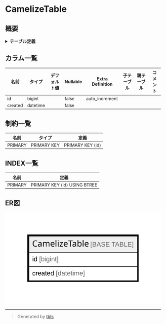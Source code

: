 # CamelizeTable

## 概要

<details>
<summary><strong>テーブル定義</strong></summary>

```sql
CREATE TABLE `CamelizeTable` (
  `id` bigint NOT NULL AUTO_INCREMENT,
  `created` datetime NOT NULL,
  PRIMARY KEY (`id`)
) ENGINE=InnoDB DEFAULT CHARSET=utf8mb4 COLLATE=utf8mb4_0900_ai_ci
```

</details>

## カラム一覧

| 名前      | タイプ       | デフォルト値             | Nullable | Extra Definition | 子テーブル           | 親テーブル           | コメント         |
| ------- | --------- | ------------------ | -------- | ---------------- | --------------- | --------------- | ------------ |
| id      | bigint    |                    | false    | auto_increment   |                 |                 |              |
| created | datetime  |                    | false    |                  |                 |                 |              |

## 制約一覧

| 名前      | タイプ         | 定義               |
| ------- | ----------- | ---------------- |
| PRIMARY | PRIMARY KEY | PRIMARY KEY (id) |

## INDEX一覧

| 名前      | 定義                           |
| ------- | ---------------------------- |
| PRIMARY | PRIMARY KEY (id) USING BTREE |

## ER図

![er](CamelizeTable.svg)

---

> Generated by [tbls](https://github.com/k1LoW/tbls)
